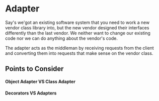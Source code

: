 # Adapter 

Say's we'got an existing software system that you need to work a new vendor class library into,
but the new vendor designed their interfaces differently than the last vendor. 
We neither want to change our existing code nor we can do anything about the vendor's code.

The adapter acts as the middleman by receiving requests from the client and converting them into requests that make sense on the vendor class.

## Points to Consider
#### Object Adapter VS Class Adapter
#### Decorators VS Adapters